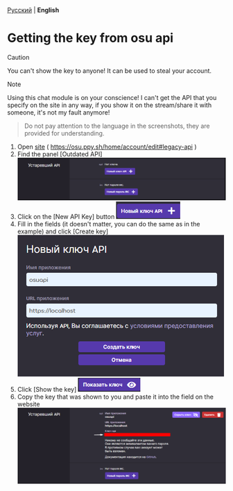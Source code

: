 [Русский](/public/howgetosuapiRU.md) | **English**
# Getting the key from osu api
> [!CAUTION]
> You can't show the key to anyone! It can be used to steal your account.

> [!NOTE]
> Using this chat module is on your conscience! I can't get the API that you specify on the site in any way, if you show it on the stream/share it with someone, it's not my fault anymore!

> Do not pay attention to the language in the screenshots, they are provided for understanding.
1. Open [site](https://osu.ppy.sh/home/account/edit#legacy-api) ( https://osu.ppy.sh/home/account/edit#legacy-api )
2. Find the panel [Outdated API] ![.](/public/osuapiscreen1.png)
3. Click on the [New API Key] button ![.](/public/osuapiscreen2.png)
4. Fill in the fields (it doesn't matter, you can do the same as in the example) and click [Create key] ![.](/public/osuapiscreen3.png)
5. Click [Show the key] ![.](/public/osuapiscreen4.png)
6. Copy the key that was shown to you and paste it into the field on the website ![.](/public/osuapiscreen5.png)
